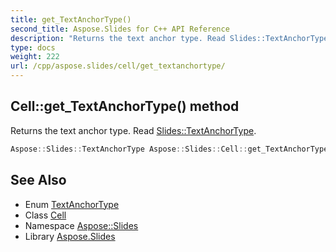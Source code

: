 ```yaml
---
title: get_TextAnchorType()
second_title: Aspose.Slides for C++ API Reference
description: "Returns the text anchor type. Read Slides::TextAnchorType."
type: docs
weight: 222
url: /cpp/aspose.slides/cell/get_textanchortype/
---
```

## Cell::get_TextAnchorType() method


Returns the text anchor type. Read [Slides::TextAnchorType](../../textanchortype/).

```cpp
Aspose::Slides::TextAnchorType Aspose::Slides::Cell::get_TextAnchorType() override
```

## See Also

* Enum [TextAnchorType](../textanchortype/)
* Class [Cell](./)
* Namespace [Aspose::Slides](../)
* Library [Aspose.Slides](../../)